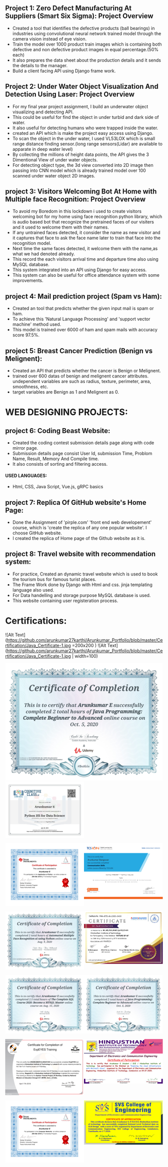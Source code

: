 
## Project 1: Zero Defect Manufacturing At Suppliers (Smart Six Sigma): Project Overview
- Created a tool that identifies the defective products (ball bearings) in industries using convolutional neural network trained model through the camera vision instead of eye vision. 
- Train the model over 1000 product train images which is containing both defective and non defective product images in equal percentage.(50% each)
- It also prepares the data sheet about the production details and it sends the details to the manager.
- Build a client facing API using Django frame work.

## Project 2: Under Water Object Visualization And Detection Using Laser: Project Overview
- For my final year project assignment, I build an underwater object visualizing and detecting API. 
- This could be useful for find the object in under turbid and dark side of water. 
- It also useful for detecting humans who were trapped inside the water.
- created an API which is make the project easy access using Django.
- To scan the object in the under water, I used VL53LOX which is small range distance finding sensor.(long range sensors(Lidar) are available to apparate in deep water level)
- By collecting the millions of height data points, the API gives the 3 Dimentional View of under water objects.
- For detecting object type, the 3d view converted into 2D image then passing into CNN model which is already trained model over 100 scanned under water object 2D images.

## project 3: Visitors Welcoming Bot At Home with Multiple face Recognition: Project Overview
- To avoid my Boredom in this lockdown i used to create visitors welcoming bot for my home using face recognition python library, which is audio based bot that recognize the pretrained faces of our visiters and it used to welcome them with their names.
- If any untrained faces detected, it consider the name as new visitor and it captures that face to ask the face name later to train that face into the recognition model.
- Next time the same faces detected, it welcome them with the name,as what we had denoted already.
- This record the each visitors arrival time and departure time also using MySQL database.
- This system integrated into an API using Django for easy access.
- This system can also be useful for office attendance system with some improvements.

## project 4: Mail prediction project (Spam vs Ham):
- Created an tool that predicts whether the given input mail is spam or ham.
- To achieve this 'Natural Language Processing' and 'support vector machine' method used.
- This model is trained over 6000 of ham and spam mails with accuracy score 97.5%.

## project 5: Breast Cancer Prediction (Benign vs Melignent):
- Created an API that predicts whether the cancer is Benign or Melignent.
- trained over 600 datas of benign and melignent cancer attributes. undependent variables are such as radius, texture, perimeter, area, smoothness, etc.
- target variables are Benign as 1 and Melignent as 0.

# WEB DESIGNING PROJECTS:
## project 6: Coding Beast Website:
- Created the coding contest submission details page along with code mirror page.
- Submission details page consist User Id, submission Time, Problom Name, Result, Memory And Compile time.
- It also consists of sorting and filtering access.
#### USED LANGUAGES:
- Html, CSS, Java Script, Vue.js, gRPC basics

## project 7: Replica Of GitHub website's Home Page:
- Done the Assignment of 'pirple.com' 'front end web developement' course, which is 'create the replica of any one popular website'. I choose GitHub website.
- I created the replica of Home page of the Github website as it is.

## project 8: Travel website with recommendation system:
- For practice, Created an dynamic travel website which is used to book the tourism bus for famous turist places.
- The Frame Work done by Django with Html and css. jinja templating language also used.
- For Data handelling and storage purpose MySQL database is used.
- This website containing user registeration process.

# Certifications:

![Alt Text](https://github.com/arunkumar27karthi/Arunkumar_Portfolio/blob/master/Certification/Java_Certificate-1.jpg =200x200 )
![Alt Text](https://github.com/arunkumar27karthi/Arunkumar_Portfolio/blob/master/Certification/Java_Certificate-1.jpg | width=100)


![Alt Text](https://github.com/arunkumar27karthi/Arunkumar_Portfolio/blob/master/Certification/Java_Certificate-1.jpg)
<img src="/Certification/python101_for_datascience_IBM_cognitiveClass_Cert.jpg"  width="50%" height="50%" />


<img align="right" src="/Certification/tcs_ion_communication_skills_certiications-1.jpg" alt="alt text" width="50%" height="50%"></img>
<img src="/Certification/texas_application_of_python-1.jpg" alt="alt text" width="50%" height="50%"></img>

<img align="right" src="/Certification/artificial_inteligence_certificate_webinar_pantech.jpg" alt="alt text" width="50%" height="50%"></img>
<img src="/Certification/face_recognition_ai-1.jpg" alt="alt text" width="50%" height="50%"></img>

<img align="right" src="/Certification/Java_Certificate-1.jpg" alt="alt text" width="50%" height="50%"></img>
<img src="/Certification/MYSQL_CERT_ARUN_UDEMY-1.jpg" alt="alt text" width="50%" height="50%"></img>

<img align="right" src="/Certification/Share%20Certificate%20for%20Arunkumar%20E%20for%20_Certificate%20Registration%20an..._-1.jpg" alt="alt text" width="50%" height="50%"></img>
<img src="/Certification/ExpEyes_training-1.jpg" alt="alt text" width="50%" height="50%"></img>

<img align="right" src="/Certification/Share%20Certificate%20for%20Arunkumar%20E%20for%20_National%20Level%20Technical%20Qu..._-1.jpg" alt="alt text" width="50%" height="50%"></img>
<img src="/Certification/texas_computer_networks-1.jpg" alt="alt text" width="50%" height="50%"></img>
